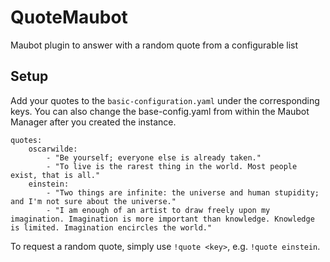 # QuoteMaubot
Maubot plugin to answer with a random quote from a configurable list

## Setup

Add your quotes to the `basic-configuration.yaml` under the corresponding keys. You can also change the base-config.yaml from within the Maubot Manager after you created the instance.

```
quotes:
    oscarwilde:
        - "Be yourself; everyone else is already taken."
        - "To live is the rarest thing in the world. Most people exist, that is all."
    einstein:
        - "Two things are infinite: the universe and human stupidity; and I'm not sure about the universe."
        - "I am enough of an artist to draw freely upon my imagination. Imagination is more important than knowledge. Knowledge is limited. Imagination encircles the world."
```

To request a random quote, simply use `!quote <key>`, e.g. `!quote einstein`.